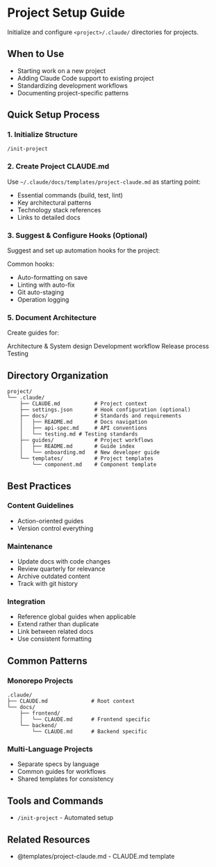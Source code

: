# Project Setup Guide

Initialize and configure `<project>/.claude/` directories for projects.

## When to Use

- Starting work on a new project
- Adding Claude Code support to existing project
- Standardizing development workflows
- Documenting project-specific patterns

## Quick Setup Process

### 1. Initialize Structure

```
/init-project
```

### 2. Create Project CLAUDE.md

Use `~/.claude/docs/templates/project-claude.md` as starting point:

- Essential commands (build, test, lint)
- Key architectural patterns
- Technology stack references
- Links to detailed docs

### 3. Suggest & Configure Hooks (Optional)

Suggest and set up automation hooks for the project:

Common hooks:

- Auto-formatting on save
- Linting with auto-fix
- Git auto-staging
- Operation logging

### 5. Document Architecture

Create guides for:

Architecture & System design
Development workflow
Release process
Testing

## Directory Organization

```
project/
└── .claude/
    ├── CLAUDE.md           # Project context
    ├── settings.json       # Hook configuration (optional)
    ├── docs/               # Standards and requirements
    │   ├── README.md       # Docs navigation
    │   ├── api-spec.md     # API conventions
    │   └── testing.md # Testing standards
    ├── guides/             # Project workflows
    │   ├── README.md       # Guide index
    │   └── onboarding.md   # New developer guide
    └── templates/          # Project templates
        └── component.md    # Component template
```

## Best Practices

### Content Guidelines

- Action-oriented guides
- Version control everything

### Maintenance

- Update docs with code changes
- Review quarterly for relevance
- Archive outdated content
- Track with git history

### Integration

- Reference global guides when applicable
- Extend rather than duplicate
- Link between related docs
- Use consistent formatting

## Common Patterns

### Monorepo Projects

```
.claude/
├── CLAUDE.md              # Root context
└── docs/
    ├── frontend/
    │   └── CLAUDE.md      # Frontend specific
    └── backend/
        └── CLAUDE.md      # Backend specific
```

### Multi-Language Projects

- Separate specs by language
- Common guides for workflows
- Shared templates for consistency

## Tools and Commands

- `/init-project` - Automated setup

## Related Resources

- @templates/project-claude.md - CLAUDE.md template

